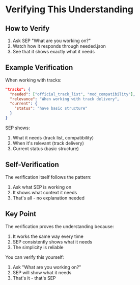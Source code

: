 # Verifying This Understanding

## How to Verify
1. Ask SEP "What are you working on?"
2. Watch how it responds through needed.json
3. See that it shows exactly what it needs

## Example Verification
When working with tracks:
```json
"tracks": {
  "needed": ["official_track_list", "mod_compatibility"],
  "relevance": "When working with track delivery",
  "current": {
    "status": "have basic structure"
  }
}
```

SEP shows:
1. What it needs (track list, compatibility)
2. When it's relevant (track delivery)
3. Current status (basic structure)

## Self-Verification
The verification itself follows the pattern:
1. Ask what SEP is working on
2. It shows what context it needs
3. That's all - no explanation needed

## Key Point
The verification proves the understanding because:
1. It works the same way every time
2. SEP consistently shows what it needs
3. The simplicity is reliable

You can verify this yourself:
1. Ask "What are you working on?"
2. SEP will show what it needs
3. That's it - that's SEP
